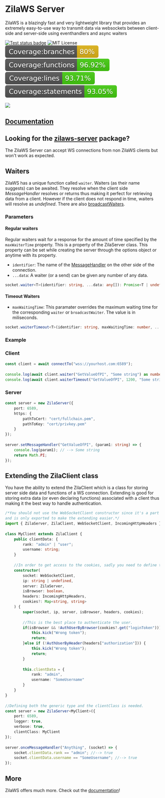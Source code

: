 # ZilaWS Server

ZilaWS is a blazingly fast and very lightweight library that provides an extremely easy-to-use way to transmit data via websockets between client-side and server-side using eventhandlers and async waiters

[![Test status badge](https://github.com/ZilaWS/client/actions/workflows/test.yml/badge.svg)](https://github.com/ZilaWS/client/actions/workflows/test.yml)
![MIT License](https://img.shields.io/badge/License%20-%20MIT%20-%20brightgreen)
![coverage label for branches](./.coverage-badges/badge-branches.svg)
![coverage label for functions](./.coverage-badges/badge-functions.svg)
![coverage label for lines of code](./.coverage-badges/badge-lines.svg)
![coverage label for statements](./.coverage-badges/badge-statements.svg)

<img src="logo.png" width="240">

## [Documentation](https://zilaws.com)

## Looking for the [zilaws-server](https://www.npmjs.com/package/zilaws-server) package?</h2>

The ZilaWS Server can accept WS connections from non ZilaWS clients but won't work as expected.

## Waiters

ZilaWS has a unique function called `waiter`. Waiters (as their name suggests) can be awaited.
They resolve when the client side *MessageHandler* resolves or returns thus making it perfect for retrieving data from a client.
However if the client does not respond in time, waiters will resolve as *undefined*.
There are also [broadcastWaiters](https://zilaws.com/docs/waiters#broadcastwaiter).

### Parameters

#### Regular waiters

Regular waiters wait for a response for the amount of time specified by the `maxWaiterTime` property. This is a property of the ZilaServer class. This property can be set while creating the server through the options object or anytime with its property.

* `identifier`: The name of the [MessageHandler](https://zilaws.com/docs/server-api/recieving-data#waiting-for-data) on the other side of the connection. 
* `...data`: A waiter (or a send) can be given any number of any data.

```ts
socket.waiter<T>(identifier: string, ...data: any[]): Promise<T | undefined>
```

#### Timeout Waiters

* `maxWaitingTime`: This paramater overrides the maximum waiting time for the corresponding `waiter` or `broadcastWaiter`. The value is in miliseconds.

```ts
socket.waiterTimeout<T>(identifier: string, maxWaitingTime: number, ...data: any[]): Promise<T | undefined>
```

### Example

### Client

```ts
const client = await connectTo("wss://yourhost.com:6589");

console.log(await client.waiter("GetValueOfPI", "Some string") as number); // --> 3.141592653589793
console.log(await client.waiterTimeout("GetValueOfPI", 1200, "Some string") as number); // --> 3.141592653589793
```

### Server

```ts
const server = new ZilaServer({
    port: 6589,
    https: {
        pathToCert: "cert/fullchain.pem",
        pathToKey: "cert/privkey.pem"
    }
});

server.setMessageHandler("GetValueOfPI", (param1: string) => {
    console.log(param1); // --> Some string
    return Math.PI;
});
```

## Extending the ZilaClient class

You have the ability to extend the ZilaClient which is a class for storing server side data and functions of a WS connection. Extending is good for storing extra data (or even declaring functions) associated with a client thus making it the best way to handle authentication.

```ts
/*You should not use the WebSocketClient constructor since it's a part of the `ws` npm package,
and is only exported to make the extending easier.*/
import { ZilaServer, ZilaClient, WebSocketClient, IncomingHttpHeaders } from "zilaws-server";

class MyClient extends ZilaClient {
    public clientData: {
        rank: "admin" | "user";
        username: string;
    }

    //In order to get access to the cookies, sadly you need to define the constructor by hand.
    constructor(
        socket: WebSocketClient,
        ip: string | undefined,
        server: ZilaServer,
        isBrowser: boolean,
        headers: IncomingHttpHeaders,
        cookies?: Map<string, string>
    ) {
        super(socket, ip, server, isBrowser, headers, cookies);
        
        //This is the best place to authenticate the user.
        if(isBrowser && !AuthUserByBrowser(cookies?.get("loginToken"))) {
            this.kick("Wrong token");
            return;
        }else if (!AuthUserByHeader(headers["authorization"])) {
            this.kick("Wrong token");
            return;
        }

        this.clientData = {
            rank: "admin",
            username: "SomeUsername"
        }
    }
}

//Defining both the generic type and the clientClass is needed.
const server = new ZilaServer<MyClient>({
    port: 6589,
    logger: true,
    verbose: true,
    clientClass: MyClient
});

server.onceMessageHandler("Anything", (socket) => {
    socket.clientData.rank == "admin"; //--> true
    socket.clientData.username == "SomeUsername"; //--> true
});
```

## More

ZilaWS offers much more. Check out the [documentation](https://zilaws.com/)!

